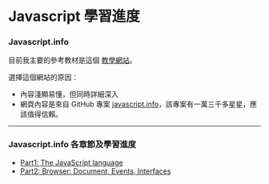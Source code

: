# Javascript 學習進度

### Javascript.info

目前我主要的參考教材是這個 [教學網站](https://javascript.info/)。

選擇這個網站的原因：

- 內容淺顯易懂，但同時詳細深入
- 網頁內容是來自 GitHub 專案 [javascript.info](https://github.com/javascript-tutorial/en.javascript.info)，該專案有一萬三千多星星，應該值得信賴。

---

### Javascript.info 各章節及學習進度

- [Part1: The JavaScript language](jsinfo.md#part1)
- [Part2: Browser: Document, Events, Interfaces](jsinfo.md#part2)
